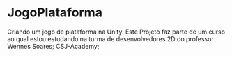 # JogoPlataforma
Criando um jogo de plataforma na Unity.
Este Projeto faz parte de um curso ao qual estou estudando na turma de desenvolvedores 2D do professor Wennes Soares; 
CSJ-Academy;
